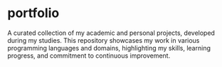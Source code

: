 # portfolio
A curated collection of my academic and personal projects, developed during my studies. This repository showcases my work in various programming languages and domains, highlighting my skills, learning progress, and commitment to continuous improvement.
